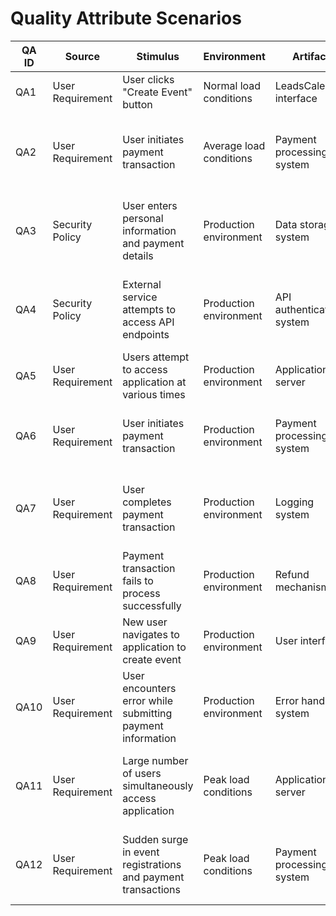 # Quality Attribute Scenarios

| QA ID | Source          | Stimulus                                                 | Environment                | Artifact                   | Response                                                      | Response Measure                                                |
|-------|-----------------|----------------------------------------------------------|----------------------------|----------------------------|---------------------------------------------------------------|-----------------------------------------------------------------|
| QA1   | User Requirement | User clicks "Create Event" button                       | Normal load conditions     | LeadsCalendar interface    | System creates an event                              | Average response time 2 seconds                               |
| QA2   | User Requirement | User initiates payment transaction                      | Average load conditions    | Payment processing system  | Payment transaction completed     | Payment transaction completed within 10 seconds on average          |
| QA3   | Security Policy | User enters personal information and payment details    | Production environment     | Data storage system        | User data and payment information encrypted and securely stored | Compliance with industry standards, encryption algorithm used   |
| QA4   | Security Policy | External service attempts to access API endpoints        | Production environment     | API authentication system  | APIs use secure authentication mechanisms (e.g., OAuth)       | Successful authentication, access denied for unauthorized users |
| QA5   | User Requirement | Users attempt to access application at various times     | Production environment     | Application server         | System is available                       | Uptime percentage over 99.9%          |
| QA6   | User Requirement | User initiates payment transaction                      | Production environment     | Payment processing system  | Payment transaction processed reliably without errors         | Transaction success rate, error logs analyzed                    |
| QA7   | User Requirement | User completes payment transaction                       | Production environment     | Logging system             | Transaction details logged for financial tracking               | Log entries with transaction details recorded and accessible    |
| QA8   | User Requirement | Payment transaction fails to process successfully        | Production environment     | Refund mechanism           | Refund mechanism initiated automatically                      | Successful refund processed, notification sent to user          |
| QA9   | User Requirement | New user navigates to application to create event         | Production environment     | User interface             | User interface is intuitive and easy to navigate               | User feedback, usability testing results                        |
| QA10  | User Requirement | User encounters error while submitting payment information | Production environment     | Error handling system      | Informative error message displayed with actionable guidance   | Clarity of error message, user feedback                          |
| QA11  | User Requirement | Large number of users simultaneously access application  | Peak load conditions       | Application server         | System maintains optimal performance and responsiveness       | Performance metrics, user feedback                              |
| QA12  | User Requirement | Sudden surge in event registrations and payment transactions | Peak load conditions    | Payment processing system  | Payment processing infrastructure scales dynamically          | Payment transaction completed within 10 seconds on average            |